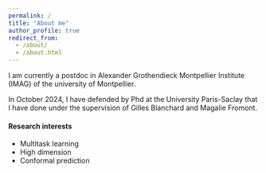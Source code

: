```yaml
---
permalink: /
title: "About me"
author_profile: true
redirect_from: 
  - /about/
  - /about.html
---
```


I am currently a postdoc in Alexander Grothendieck Montpellier Institute (IMAG) of the university of Montpellier.

In October 2024, I have defended by Phd at the University Paris-Saclay that I have done under the supervision of Gilles Blanchard and Magalie Fromont.

#### Research interests

- Multitask learning
- High dimension
- Conformal prediction

